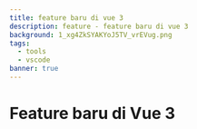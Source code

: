 ```yaml
---
title: feature baru di vue 3
description: feature - feature baru di vue 3
background: 1_xg4ZkSYAKYoJ5TV_vrEVug.png
tags:
  - tools
  - vscode
banner: true
---
```


# Feature baru di Vue 3
